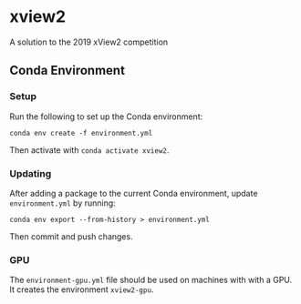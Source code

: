 # xview2

A solution to the 2019 xView2 competition

## Conda Environment

### Setup

Run the following to set up the Conda environment:
```
conda env create -f environment.yml
```
Then activate with `conda activate xview2`.

### Updating

After adding a package to the current Conda environment, update `environment.yml` by running:
```
conda env export --from-history > environment.yml
```
Then commit and push changes.

### GPU

The `environment-gpu.yml` file should be used on machines with with a GPU. It creates the environment `xview2-gpu`.